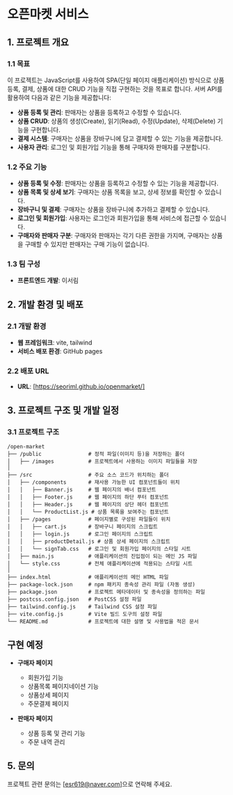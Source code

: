# 오픈마켓 서비스

## 1. 프로젝트 개요

### 1.1 목표

이 프로젝트는 JavaScript를 사용하여 SPA(단일 페이지 애플리케이션) 방식으로 상품 등록, 결제, 상품에 대한 CRUD 기능을 직접 구현하는 것을 목표로 합니다. 서버 API를 활용하여 다음과 같은 기능을 제공합니다:

- **상품 등록 및 관리**: 판매자는 상품을 등록하고 수정할 수 있습니다.
- **상품 CRUD**: 상품의 생성(Create), 읽기(Read), 수정(Update), 삭제(Delete) 기능을 구현합니다.
- **결제 시스템**: 구매자는 상품을 장바구니에 담고 결제할 수 있는 기능을 제공합니다.
- **사용자 관리**: 로그인 및 회원가입 기능을 통해 구매자와 판매자를 구분합니다.

### 1.2 주요 기능

- **상품 등록 및 수정**: 판매자는 상품을 등록하고 수정할 수 있는 기능을 제공합니다.
- **상품 목록 및 상세 보기**: 구매자는 상품 목록을 보고, 상세 정보를 확인할 수 있습니다.
- **장바구니 및 결제**: 구매자는 상품을 장바구니에 추가하고 결제할 수 있습니다.
- **로그인 및 회원가입**: 사용자는 로그인과 회원가입을 통해 서비스에 접근할 수 있습니다.
- **구매자와 판매자 구분**: 구매자와 판매자는 각기 다른 권한을 가지며, 구매자는 상품을 구매할 수 있지만 판매자는 구매 기능이 없습니다.

### 1.3 팀 구성

- **프론트엔드 개발**: 이서림

## 2. 개발 환경 및 배포

### 2.1 개발 환경

- **웹 프레임워크**: vite, tailwind
- **서비스 배포 환경**: GitHub pages

### 2.2 배포 URL

- **URL**: [https://seoriml.github.io/openmarket/]

## 3. 프로젝트 구조 및 개발 일정

### 3.1 프로젝트 구조

```
/open-market
├── /public               # 정적 파일(이미지 등)을 저장하는 폴더
│   ├── /images           # 프로젝트에서 사용하는 이미지 파일들을 저장
│
├── /src                  # 주요 소스 코드가 위치하는 폴더
│   ├── /components       # 재사용 가능한 UI 컴포넌트들이 위치
│   │   ├── Banner.js     # 웹 페이지의 배너 컴포넌트
│   │   ├── Footer.js     # 웹 페이지의 하단 푸터 컴포넌트
│   │   ├── Header.js     # 웹 페이지의 상단 헤더 컴포넌트
│   │   └── ProductList.js # 상품 목록을 보여주는 컴포넌트
│   ├── /pages            # 페이지별로 구성된 파일들이 위치
│   │   ├── cart.js       # 장바구니 페이지의 스크립트
│   │   ├── login.js      # 로그인 페이지의 스크립트
│   │   ├── productDetail.js # 상품 상세 페이지의 스크립트
│   │   └── signTab.css   # 로그인 및 회원가입 페이지의 스타일 시트
│   ├── main.js           # 애플리케이션의 진입점이 되는 메인 JS 파일
│   └── style.css         # 전체 애플리케이션에 적용되는 스타일 시트
│
├── index.html            # 애플리케이션의 메인 HTML 파일
├── package-lock.json     # npm 패키지 종속성 관리 파일 (자동 생성)
├── package.json          # 프로젝트 메타데이터 및 종속성을 정의하는 파일
├── postcss.config.json   # PostCSS 설정 파일
├── tailwind.config.js    # Tailwind CSS 설정 파일
├── vite.config.js        # Vite 빌드 도구의 설정 파일
└── README.md             # 프로젝트에 대한 설명 및 사용법을 적은 문서

```

## 구현 예정

- **구매자 페이지**
  - 회원가입 기능
  - 상품목록 페이지네이션 기능
  - 상품상세 페이지
  - 주문결제 페이지

- **판매자 페이지**
  - 상품 등록 및 관리 기능
  - 주문 내역 관리

## 5. 문의

프로젝트 관련 문의는 [esr619@naver.com]으로 연락해 주세요.
